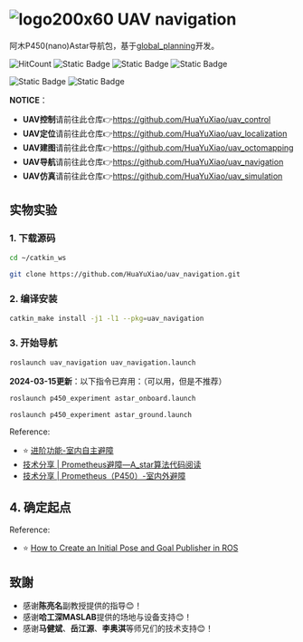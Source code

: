 # ![logo200x60](https://github.com/HuaYuXiao/UAV-Dynamic-Obstacle-Avoidance/assets/117464811/88415d13-8c7c-4d5c-a3e7-04f02d7b746d) UAV navigation

阿木P450(nano)Astar导航包，基于[global_planning](https://github.com/amov-lab/Prometheus/tree/v1.1/Modules/planning/global_planning)开发。

![HitCount](https://img.shields.io/endpoint?url=https%3A%2F%2Fhits.dwyl.com%2FHuaYuXiao%2Fuav_navigation.json%3Fcolor%3Dpink)
![Static Badge](https://img.shields.io/badge/ROS-melodic-22314E?logo=ros)
![Static Badge](https://img.shields.io/badge/C%2B%2B-11-00599C?logo=cplusplus)
![Static Badge](https://img.shields.io/badge/Python-2.7.17-3776AB?logo=python)

![Static Badge](https://img.shields.io/badge/Ubuntu-18.04.6-E95420?logo=ubuntu)
![Static Badge](https://img.shields.io/badge/NVIDIA-Jetson_Nano-76B900?LOGO=nvidia)


**NOTICE**：
- **UAV控制**请前往此仓库👉https://github.com/HuaYuXiao/uav_control
- **UAV定位**请前往此仓库👉https://github.com/HuaYuXiao/uav_localization
- **UAV建图**请前往此仓库👉https://github.com/HuaYuXiao/uav_octomapping
- **UAV导航**请前往此仓库👉https://github.com/HuaYuXiao/uav_navigation
- **UAV仿真**请前往此仓库👉https://github.com/HuaYuXiao/uav_simulation


## 实物实验

### 1. 下载源码

```bash
cd ~/catkin_ws
```

```bash
git clone https://github.com/HuaYuXiao/uav_navigation.git
```


### 2. 编译安装

```bash
catkin_make install -j1 -l1 --pkg=uav_navigation
```


### 3. 开始导航

```bash
roslaunch uav_navigation uav_navigation.launch
```

**2024-03-15更新**：以下指令已弃用：（可以用，但是不推荐）

```bash
roslaunch p450_experiment astar_onboard.launch
```

```bash
roslaunch p450_experiment astar_ground.launch
```

Reference:
- ⭐ [进阶功能-室内自主避障](https://wiki.amovlab.com/public/prometheuswiki/P450%E4%BD%BF%E7%94%A8%E6%89%8B%E5%86%8C/%E8%BF%9B%E9%98%B6%E5%8A%9F%E8%83%BD-%E5%AE%A4%E5%86%85%E8%87%AA%E4%B8%BB%E9%81%BF%E9%9A%9C.html)
- [技术分享 | Prometheus避障—A_star算法代码阅读](https://mp.weixin.qq.com/s/TR9KgxV2lFZX_4VJ_I6kAQ)
- [技术分享 | Prometheus（P450）-室内外避障](https://mp.weixin.qq.com/s/j4-Z_OIIW9ReXpfisAh37Q)


## 4. 确定起点



Reference:
- ⭐ [How to Create an Initial Pose and Goal Publisher in ROS](https://automaticaddison.com/how-to-create-an-initial-pose-and-goal-publisher-in-ros/)




## 致謝
- 感谢**陈亮名**副教授提供的指导😊！
- 感谢**哈工深MASLAB**提供的场地与设备支持😊！
- 感谢**马健斌**、**岳江源**、**李奥淇**等师兄们的技术支持😊！
